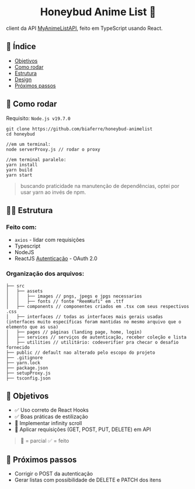 <h1 align="center">Honeybud Anime List 🍯 </h1>
client da API <a href="https://myanimelist.net/apiconfig/references/api/v2">MyAnimeListAPI</a>, feito em TypeScript usando React.

## 🔖 Índice
- [Objetivos](#objetivos)
- [Como rodar](#install)
- [Estrutura](#estrutura)
- [Design](#design)
- [Próximos passos](#proximos)

## 💾 Como rodar<a name="install"></a>
Requisito: `Node.js v19.7.0`

```
git clone https://github.com/biaferre/honeybud-animelist
cd honeybud

//em um terminal:
node serverProxy.js // rodar o proxy

//em terminal paralelo:
yarn install
yarn build
yarn start
```
> buscando praticidade na manutenção de dependências, optei por usar yarn ao invés de npm.

## 👷‍♂️ Estrutura<a name="estrutura"></a>
### Feito com:
- `axios` - lidar com requisições
- Typescript
- NodeJS
- ReactJS
[Autenticação]("https://myanimelist.net/apiconfig/references/authorization") - OAuth 2.0

### Organização dos arquivos:
```
├── src
│   ├── assets 
│   │   ├── images // pngs, jpegs e jpgs necessarios 
│   │   ├── fonts // fonte "ReemKufi" em .ttf
│   ├── components // componentes criados em .tsx com seus respectivos .css
│   ├── interfaces // todas as interfaces mais gerais usadas (interfaces muito específicas foram mantidas no mesmo arquivo que o elemento que as usa)
│   ├── pages // páginas (landing page, home, login)
│   ├── services // serviços de autenticação, receber coleção e lista
│   ├── utilities // utilitário: codeverifier pra checar o desafio fornecido
├── public // default nao alterado pelo escopo do projeto
├── .gitignore
├── yarn.lock
├── package.json
├── setupProxy.js
├── tsconfig.json
```

## 🎯 Objetivos <a name="objetivos"></a>
- ✅ Uso correto de React Hooks
- ✅ Boas práticas de estilização
- 🔄 Implementar infinity scroll
- 🔄 Aplicar requisições (GET, POST, PUT, DELETE) em API
> 🔄 = parcial  ✅ = feito


## 👀 Próximos passos <a name="proximos"></a>
- Corrigir o POST da autenticação
- Gerar listas com possibilidade de DELETE e PATCH dos itens
